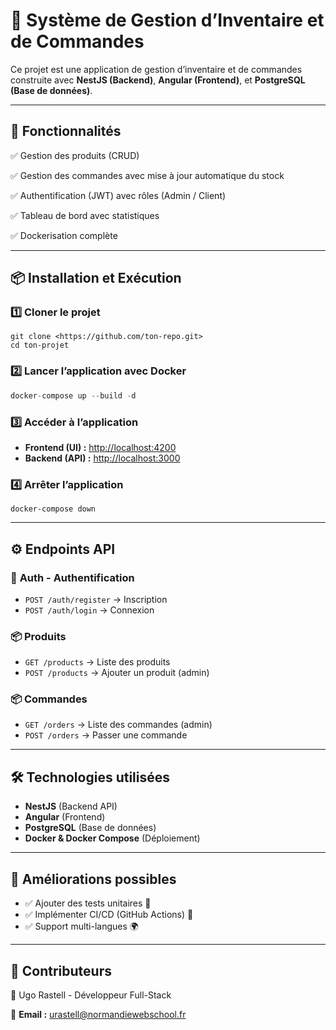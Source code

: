 # 🛒 Système de Gestion d’Inventaire et de Commandes

Ce projet est une application de gestion d’inventaire et de commandes construite avec **NestJS (Backend)**, **Angular (Frontend)**, et **PostgreSQL (Base de données)**.

---

## 🚀 Fonctionnalités

✅ Gestion des produits (CRUD)

✅ Gestion des commandes avec mise à jour automatique du stock

✅ Authentification (JWT) avec rôles (Admin / Client)

✅ Tableau de bord avec statistiques

✅ Dockerisation complète

---

## 📦 Installation et Exécution

### **1️⃣ Cloner le projet**

```
git clone <https://github.com/ton-repo.git>
cd ton-projet
```

### 2️⃣ Lancer l’application avec Docker

```jsx
docker-compose up --build -d
```

### **3️⃣ Accéder à l’application**

- **Frontend (UI) :** [http://localhost:4200](http://localhost:4200/)
- **Backend (API) :** [http://localhost:3000](http://localhost:3000/)

### **4️⃣ Arrêter l’application**

```
docker-compose down
```

---

## ⚙️ Endpoints API

### 🔐 **Auth - Authentification**

- `POST /auth/register` → Inscription
- `POST /auth/login` → Connexion

### 📦 **Produits**

- `GET /products` → Liste des produits
- `POST /products` → Ajouter un produit (admin)

### 📦 **Commandes**

- `GET /orders` → Liste des commandes (admin)
- `POST /orders` → Passer une commande

---

## 🛠️ Technologies utilisées

- **NestJS** (Backend API)
- **Angular** (Frontend)
- **PostgreSQL** (Base de données)
- **Docker & Docker Compose** (Déploiement)

---

## 🎯 Améliorations possibles

- ✅ Ajouter des tests unitaires 🧪
- ✅ Implémenter CI/CD (GitHub Actions) 🚀
- ✅ Support multi-langues 🌍

---

## 🤝 Contributeurs

👤 Ugo Rastell - Développeur Full-Stack

 📧 **Email :** [urastell@normandiewebschool.fr](mailto:urastell@normandiewebschool.fr)
